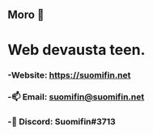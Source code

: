 ## Moro 👋
# Web devausta teen.

### -Website: https://suomifin.net
### -📫 Email: suomifin@suomifin.net
### -💬 Discord: Suomifin#3713



